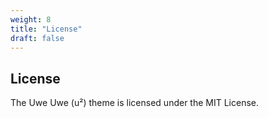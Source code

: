 ```yaml
---
weight: 8
title: "License"
draft: false
---
```


## License

The Uwe Uwe (u²) theme is licensed under the MIT License.